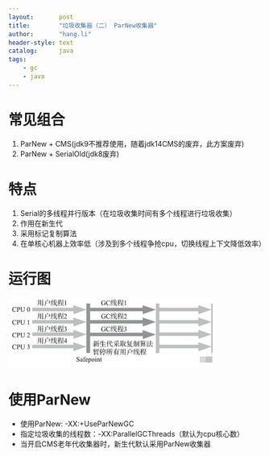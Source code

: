 ```yaml
---
layout:       post
title:        "垃圾收集器（二） ParNew收集器"
author:       "hang.li"
header-style: text
catalog:      java
tags:
    - gc
    - java
---
```

# 常见组合

1.  ParNew + CMS(jdk9不推荐使用，随着jdk14CMS的废弃，此方案废弃)
2. ParNew + SerialOld(jdk8废弃)
# 特点
1.  Serial的多线程并行版本（在垃圾收集时间有多个线程进行垃圾收集）
2. 作用在新生代
3. 采用标记复制算法
4. 在单核心机器上效率低（涉及到多个线程争抢cpu，切换线程上下文降低效率）
# 运行图
![img.png](/img/in-post/java/gc-parnew.png)

# 使用ParNew
- 使用ParNew: -XX:+UseParNewGC
- 指定垃圾收集的线程数：-XX:ParallelGCThreads（默认为cpu核心数）
- 当开启CMS老年代收集器时，新生代默认采用ParNew收集器
